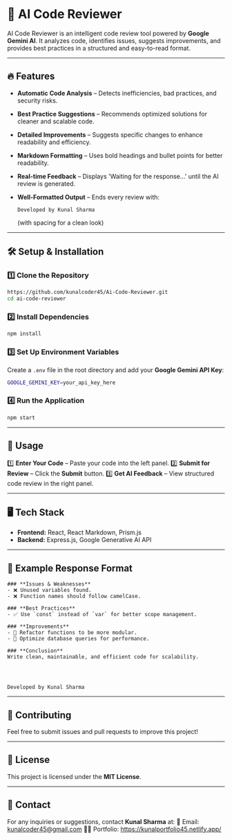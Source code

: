 # 🚀 AI Code Reviewer

AI Code Reviewer is an intelligent code review tool powered by **Google Gemini AI**. It analyzes code, identifies issues, suggests improvements, and provides best practices in a structured and easy-to-read format.

---

## 🔥 Features
- **Automatic Code Analysis** – Detects inefficiencies, bad practices, and security risks.
- **Best Practice Suggestions** – Recommends optimized solutions for cleaner and scalable code.
- **Detailed Improvements** – Suggests specific changes to enhance readability and efficiency.
- **Markdown Formatting** – Uses bold headings and bullet points for better readability.
- **Real-time Feedback** – Displays 'Waiting for the response...' until the AI review is generated.
- **Well-Formatted Output** – Ends every review with:

  ```
  Developed by Kunal Sharma
  ```
  (with spacing for a clean look)

---

## 🛠️ Setup & Installation

### 1️⃣ **Clone the Repository**
```sh
https://github.com/kunalcoder45/Ai-Code-Reviewer.git
cd ai-code-reviewer
```

### 2️⃣ **Install Dependencies**
```sh
npm install
```

### 3️⃣ **Set Up Environment Variables**
Create a `.env` file in the root directory and add your **Google Gemini API Key**:
```sh
GOOGLE_GEMINI_KEY=your_api_key_here
```

### 4️⃣ **Run the Application**
```sh
npm start
```

---

## 🚀 Usage

1️⃣ **Enter Your Code** – Paste your code into the left panel.
2️⃣ **Submit for Review** – Click the **Submit** button.
3️⃣ **Get AI Feedback** – View structured code review in the right panel.

---

## 🖥️ Tech Stack
- **Frontend:** React, React Markdown, Prism.js
- **Backend:** Express.js, Google Generative AI API

---

## 🎯 Example Response Format
```
### **Issues & Weaknesses**
- ❌ Unused variables found.
- ❌ Function names should follow camelCase.

### **Best Practices**
- ✅ Use `const` instead of `var` for better scope management.

### **Improvements**
- 🔹 Refactor functions to be more modular.
- 🔹 Optimize database queries for performance.

### **Conclusion**
Write clean, maintainable, and efficient code for scalability.




Developed by Kunal Sharma
```

---

## 🤝 Contributing
Feel free to submit issues and pull requests to improve this project!

---

## 📜 License
This project is licensed under the **MIT License**.

---

## 💬 Contact
For any inquiries or suggestions, contact **Kunal Sharma** at:
📧 Email: kunalcoder45@gmail.com
👨‍💻 Portfolio: https://kunalportfolio45.netlify.app/
